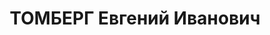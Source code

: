 ---
title: ТОМБЕРГ Евгений Иванович
description: родился в 1900-х. Получил высшее медицинское образование. Проживал в
  Челябинске, работал врачом в больнице. Женат на враче Е. Ф. Некрасовой. В октябре
  1937 — арестован.
---